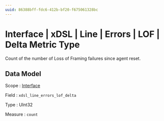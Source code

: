 ```yaml
---
uuid: 86388bff-fdc6-412b-bf20-f675061328bc
---
```

# Interface | xDSL | Line | Errors | LOF | Delta Metric Type

Count of the number of Loss of Framing failures since agent reset.

## Data Model

Scope
: [Interface](../../../../../../scopes/interface.md)

Field
: `xdsl_line_errors_lof_delta`

Type
: UInt32

Measure
: `count`
